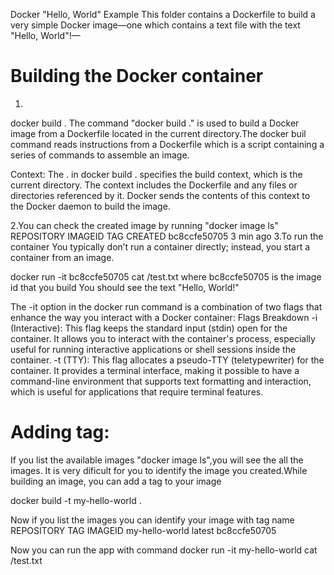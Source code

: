 Docker "Hello, World" Example
This folder contains a Dockerfile to build a very simple Docker image—one which contains a text file with the text "Hello, World"!—

# Building the Docker container
1.
docker build .
The command "docker build ." is used to build a Docker image from a Dockerfile located in the current directory.The docker buil command reads instructions from a Dockerfile which is a script containing a series of commands to assemble an image.

Context: The . in docker build . specifies the build context, which is the current directory. The context includes the Dockerfile and any files or directories referenced by it. Docker sends the contents of this context to the Docker daemon to build the image.

2.You can check the created image by running "docker image ls"
REPOSITORY     IMAGEID         TAG          CREATED
<none>        bc8ccfe50705     <none>        3 min ago
3.To run the container
You typically don’t run a container directly; instead, you start a container from an image.

docker  run -it  bc8ccfe50705 cat /test.txt
where bc8ccfe50705 is the image id that you build
You should see the text "Hello, World!"

The -it option in the docker run command is a combination of two flags that enhance the way you interact with a Docker container:
Flags Breakdown
-i (Interactive): This flag keeps the standard input (stdin) open for the container. It allows you to interact with the container's process, especially useful for running interactive applications or shell sessions inside the container.
-t (TTY): This flag allocates a pseudo-TTY (teletypewriter) for the container. It provides a terminal interface, making it possible to have a command-line environment that supports text formatting and interaction, which is useful for applications that require terminal features.
# Adding tag:
If you list the available images "docker image ls",you will see the all the images. It is very dificult for you to identify the image you created.While building an image, you can add a tag to your image 

docker build -t my-hello-world .

Now if you list the images  you can identify your image with tag name
REPOSITORY           TAG          IMAGEID
my-hello-world       latest        bc8ccfe50705


Now you can run the app with command 
docker run -it my-hello-world cat /test.txt